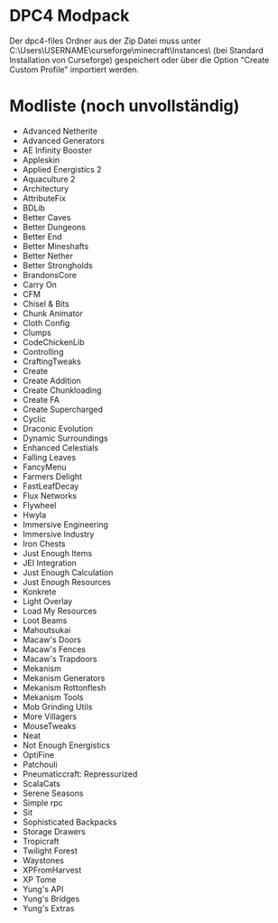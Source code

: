 # DPC4 Modpack
Der dpc4-files Ordner aus der Zip Datei muss unter C:\Users\USERNAME\curseforge\minecraft\Instances\ (bei Standard Installation von Curseforge) gespeichert oder über die Option "Create Custom Profile" importiert werden.
# Modliste (noch unvollständig)
+ Advanced Netherite
+ Advanced Generators
+ AE Infinity Booster
+ Appleskin
+ Applied Energistics 2
+ Aquaculture 2
+ Architectury
+ AttributeFix
+ BDLib
+ Better Caves
+ Better Dungeons
+ Better End
+ Better Mineshafts
+ Better Nether
+ Better Strongholds
+ BrandonsCore
+ Carry On
+ CFM
+ Chisel & Bits
+ Chunk Animator
+ Cloth Config
+ Clumps
+ CodeChickenLib
+ Controlling
+ CraftingTweaks
+ Create
+ Create Addition
+ Create Chunkloading
+ Create FA
+ Create Supercharged
+ Cyclic
+ Draconic Evolution
+ Dynamic Surroundings
+ Enhanced Celestials
+ Falling Leaves
+ FancyMenu
+ Farmers Delight
+ FastLeafDecay
+ Flux Networks
+ Flywheel
+ Hwyla
+ Immersive Engineering
+ Immersive Industry
+ Iron Chests
+ Just Enough Items
+ JEI Integration
+ Just Enough Calculation
+ Just Enough Resources
+ Konkrete
+ Light Overlay
+ Load My Resources
+ Loot Beams
+ Mahoutsukai
+ Macaw's Doors
+ Macaw's Fences
+ Macaw's Trapdoors
+ Mekanism
+ Mekanism Generators
+ Mekanism Rottonflesh
+ Mekanism Tools
+ Mob Grinding Utils
+ More Villagers
+ MouseTweaks
+ Neat
+ Not Enough Energistics
+ OptiFine
+ Patchouli
+ Pneumaticcraft: Repressurized
+ ScalaCats
+ Serene Seasons
+ Simple rpc
+ Sit
+ Sophisticated Backpacks
+ Storage Drawers
+ Tropicraft
+ Twilight Forest
+ Waystones
+ XPFromHarvest
+ XP Tome
+ Yung's API
+ Yung's Bridges
+ Yung's Extras
